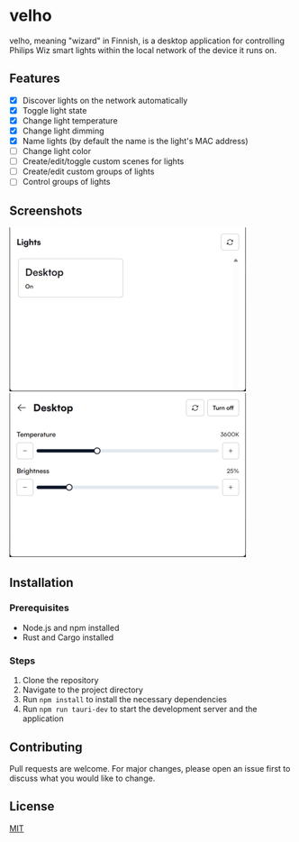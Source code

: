 # velho

velho, meaning "wizard" in Finnish, is a desktop application for controlling Philips Wiz smart lights within the local network of the device it runs on.

## Features
- [x] Discover lights on the network automatically
- [x] Toggle light state
- [x] Change light temperature
- [x] Change light dimming
- [x] Name lights (by default the name is the light's MAC address)
- [ ] Change light color 
- [ ] Create/edit/toggle custom scenes for lights
- [ ] Create/edit custom groups of lights
- [ ] Control groups of lights

## Screenshots
![](https://raw.githubusercontent.com/natixco/velho/main/screenshots/lights_0.0.1.png)
![](https://raw.githubusercontent.com/natixco/velho/main/screenshots/light_0.0.1.png)

## Installation
### Prerequisites
- Node.js and npm installed
- Rust and Cargo installed

### Steps
1. Clone the repository
1. Navigate to the project directory
1. Run `npm install` to install the necessary dependencies
1. Run `npm run tauri-dev` to start the development server and the application

## Contributing
Pull requests are welcome. For major changes, please open an issue first to discuss what you would like to change.

## License
[MIT](https://choosealicense.com/licenses/mit/)
